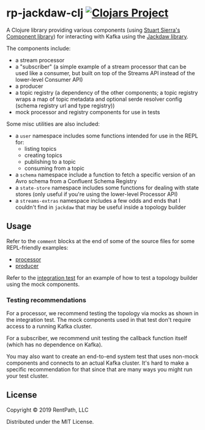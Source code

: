 # rp-jackdaw-clj [![Clojars Project](https://img.shields.io/clojars/v/com.rentpath/rp-jackdaw-clj.svg)](https://clojars.org/com.rentpath/rp-jackdaw-clj)

A Clojure library providing various components (using [Stuart Sierra's Component library](https://github.com/stuartsierra/component)) for interacting with Kafka using the [Jackdaw library](https://github.com/FundingCircle/jackdaw).

The components include:
- a stream processor
- a "subscriber" (a simple example of a stream processor that can be used like a consumer, but built on top of the Streams API instead of the lower-level Consumer API)
- a producer
- a topic registry (a dependency of the other components; a topic registry wraps a map of topic metadata and optional serde resolver config (schema registry url and type registry))
- mock processor and registry components for use in tests

Some misc utilities are also included:
- a `user` namespace includes some functions intended for use in the REPL for:
  - listing topics
  - creating topics
  - publishing to a topic
  - consuming from a topic
- a `schema` namespace include a function to fetch a specific version of an Avro schema from a Confluent Schema Registry
- a `state-store` namespace includes some functions for dealing with state stores (only useful if you're using the lower-level Processor API)
- a `streams-extras` namespace includes a few odds and ends that I couldn't find in `jackdaw` that may be useful inside a topology builder

## Usage

Refer to the `comment` blocks at the end of some of the source files for some REPL-friendly examples:
- [processor](src/rp/jackdaw/processor.clj)
- [producer](src/rp/jackdaw/producer.clj)

Refer to the [integration test](test/rp/jackdaw/integration_test.clj) for an example of how to test a topology builder using the mock components.

### Testing recommendations

For a processor, we recommend testing the topology via mocks as shown in the integration test. The mock components used in that test don't require access to a running Kafka cluster.

For a subscriber, we recommend unit testing the callback function itself (which has no dependence on Kafka).

You may also want to create an end-to-end system test that uses non-mock components and connects to an actual Kafka cluster.
It's hard to make a specific recommendation for that since that are many ways you might run your test cluster.

## License

Copyright © 2019 RentPath, LLC

Distributed under the MIT License.
